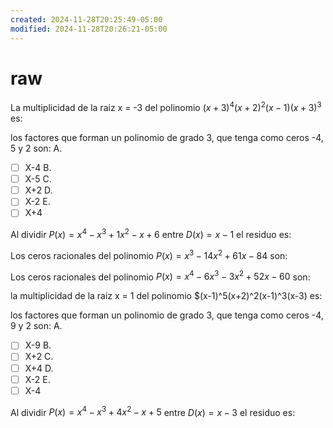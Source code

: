 ```yaml
---
created: 2024-11-28T20:25:49-05:00
modified: 2024-11-28T20:26:21-05:00
---
```


# raw

La multiplicidad de la raiz x = -3 del polinomio $(x+3)^4(x+2)^2(x-1)(x+3)^3$ es: 

los factores que forman un polinomio de grado 3, que tenga como ceros -4, 5 y 2 son:
A.
- [ ] X-4
B.
- [ ] X-5
C.
- [ ] X+2
D.
- [ ] X-2
E.
- [ ] X+4

Al dividir $P(x) = x^4-x^3+1x^2-x+6$ entre $D(x) = x-1$ el residuo es:

Los ceros racionales del polinomio $P(x) = x^3-14x^2+61x-84$ son:

Los ceros racionales del polinomio $P(x) = x^4-6x^3-3x^2+52x-60$ son:

la multiplicidad de la raiz x = 1 del polinomio $(x-1)^5(x+2)^2(x-1)^3(x-3) es:

los factores que forman un polinomio de grado 3, que tenga como ceros -4, 9 y 2 son:
A.
- [ ] X-9
B.
- [ ] X+2
C.
- [ ] X+4
D.
- [ ] X-2
E.
- [ ] X-4

Al dividir $P(x) = x^4-x^3+4x^2-x+5$ entre $D(x) = x-3$ el residuo es:
